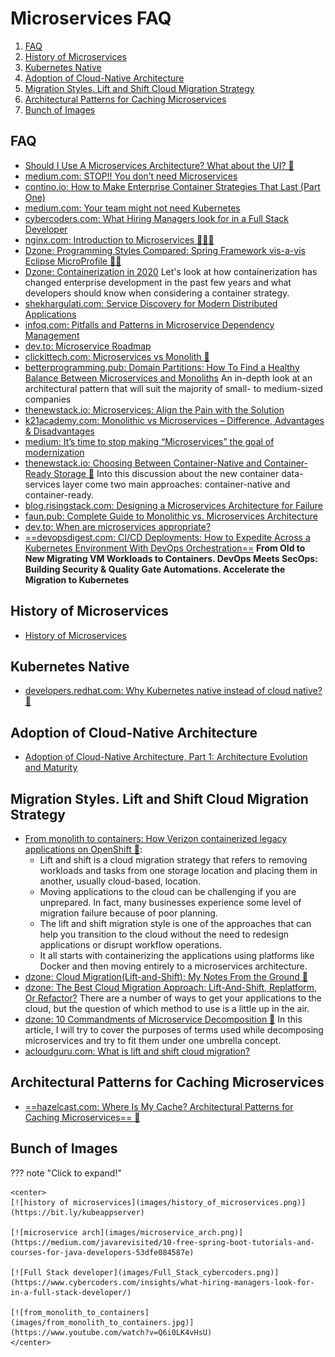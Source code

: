 # Microservices FAQ

1. [FAQ](#faq)
2. [History of Microservices](#history-of-microservices)
3. [Kubernetes Native](#kubernetes-native)
4. [Adoption of Cloud-Native Architecture](#adoption-of-cloud-native-architecture)
5. [Migration Styles. Lift and Shift Cloud Migration Strategy](#migration-styles-lift-and-shift-cloud-migration-strategy)
6. [Architectural Patterns for Caching Microservices](#architectural-patterns-for-caching-microservices)
7. [Bunch of Images](#bunch-of-images)
  
## FAQ

- [Should I Use A Microservices Architecture? What about the UI? 🌟](https://www.jamesmichaelhickey.com/microservices-architecture/)
- [medium.com: STOP!! You don’t need Microservices](https://medium.com/@ebin/stop-you-dont-need-microservices-dc732d70b3e0)
- [contino.io: How to Make Enterprise Container Strategies That Last (Part One)](https://www.contino.io/insights/how-to-make-enterprise-container-strategies-that-last-part-one)
- [medium.com: Your team might not need Kubernetes](https://medium.com/faun/your-team-might-not-need-kubernetes-57240e8d554a)
- [cybercoders.com: What Hiring Managers look for in a Full Stack Developer](https://www.cybercoders.com/insights/what-hiring-managers-look-for-in-a-full-stack-developer/)
- [nginx.com: Introduction to Microservices 🌟🌟🌟](https://www.nginx.com/blog/introduction-to-microservices/)
- [Dzone: Programming Styles Compared: Spring Framework vis-a-vis Eclipse MicroProfile 🌟🌟](https://dzone.com/articles/programming-styles-spring-boot-vis-a-vis-with-ecli)
- [Dzone: Containerization in 2020](https://dzone.com/articles/containerization-in-2020) Let's look at how containerization has changed enterprise development in the past few years and what developers should know when considering a container strategy.
- [shekhargulati.com: Service Discovery for Modern Distributed Applications](https://shekhargulati.com/2018/08/01/week-1-service-discovery-for-modern-distributed-applications/)
- [infoq.com: Pitfalls and Patterns in Microservice Dependency Management](https://www.infoq.com/articles/pitfalls-patterns-microservice-dependency-management/)
- [dev.to: Microservice Roadmap](https://dev.to/majidqafouri/microservice-roadmap-4mci)
- [clickittech.com: Microservices vs Monolith 🌟](https://www.clickittech.com/devops/microservices-vs-monolith/)
- [betterprogramming.pub: Domain Partitions: How To Find a Healthy Balance Between Microservices and Monoliths](https://betterprogramming.pub/domain-partitions-how-to-find-a-healthy-balance-between-microservices-and-monoliths-2cd74206559) An in-depth look at an architectural pattern that will suit the majority of small- to medium-sized companies
- [thenewstack.io: Microservices: Align the Pain with the Solution](https://thenewstack.io/microservices-align-the-pain-with-the-solution/)
- [k21academy.com: Monolithic vs Microservices – Difference, Advantages & Disadvantages](https://k21academy.com/docker-kubernetes/monolithic-vs-microservices/)
- [medium: It’s time to stop making “Microservices” the goal of modernization](https://medium.com/ibm-garage/its-time-to-stop-making-microservices-the-goal-of-modernization-71758b400287)
- [thenewstack.io: Choosing Between Container-Native and Container-Ready Storage 🌟](https://thenewstack.io/choosing-between-container-native-and-container-ready-storage/) Into this discussion about the new container data-services layer come two main approaches: container-native and container-ready.
- [blog.risingstack.com: Designing a Microservices Architecture for Failure](https://blog.risingstack.com/designing-microservices-architecture-for-failure/)
- [faun.pub: Complete Guide to Monolithic vs. Microservices Architecture](https://faun.pub/complete-guide-to-monolithic-vs-microservices-architecture-fe1858c2cfef?gi=e90ac9ae47ab)
- [dev.to: When are microservices appropriate?](https://dev.to/tngeene/when-are-microservices-appropriate-g2n)
- [==devopsdigest.com: CI/CD Deployments: How to Expedite Across a Kubernetes Environment With DevOps Orchestration==](https://www.devopsdigest.com/cicd-deployments-how-to-expedite-across-a-kubernetes-environment-with-devops-orchestration) **From Old to New Migrating VM Workloads to Containers. DevOps Meets SecOps: Building Security & Quality Gate Automations. Accelerate the Migration to Kubernetes**

## History of Microservices

- [History of Microservices](https://bit.ly/kubeappserver)

## Kubernetes Native

- [developers.redhat.com: Why Kubernetes native instead of cloud native? 🌟](https://developers.redhat.com/blog/2020/04/08/why-kubernetes-native-instead-of-cloud-native/)

## Adoption of Cloud-Native Architecture

- [Adoption of Cloud-Native Architecture, Part 1: Architecture Evolution and Maturity](https://www.infoq.com/articles/cloud-native-architecture-adoption-part1/)

## Migration Styles. Lift and Shift Cloud Migration Strategy

- [From monolith to containers: How Verizon containerized legacy applications on OpenShift 🌟](https://www.youtube.com/watch?v=Q6i0LK4vHsU):
    - Lift and shift is a cloud migration strategy that refers to removing workloads and tasks from one storage location and placing them in another, usually cloud-based, location.
    - Moving applications to the cloud can be challenging if you are unprepared. In fact, many businesses experience some level of migration failure because of poor planning.
    - The lift and shift migration style is one of the approaches that can help you transition to the cloud without the need to redesign applications or disrupt workflow operations.
    - It all starts with containerizing the applications using platforms like Docker and then moving entirely to a microservices architecture.
- [dzone: Cloud Migration(Lift-and-Shift): My Notes From the Ground 🌟](https://dzone.com/articles/lift-and-shift-my-experience-on-the-ground)
- [dzone: The Best Cloud Migration Approach: Lift-And-Shift, Replatform, Or Refactor?](https://dzone.com/articles/the-best-cloud-migration-approach-lift-and-shift-r) There are a number of ways to get your applications to the cloud, but the question of which method to use is a little up in the air.
- [dzone: 10 Commandments of Microservice Decomposition 🌟](https://dzone.com/articles/10-commandments-on-microservice-decomposition) In this article, I will try to cover the purposes of terms used while decomposing microservices and try to fit them under one umbrella concept.
- [acloudguru.com: What is lift and shift cloud migration?](https://acloudguru.com/blog/business/what-is-lift-and-shift-cloud-migration)

## Architectural Patterns for Caching Microservices

- [==hazelcast.com: Where Is My Cache? Architectural Patterns for Caching Microservices== 🌟](https://hazelcast.com/blog/architectural-patterns-for-caching-microservices/)

## Bunch of Images

??? note "Click to expand!"

	<center>
	[![history of microservices](images/history_of_microservices.png)](https://bit.ly/kubeappserver)

	[![microservice arch](images/microservice_arch.png)](https://medium.com/javarevisited/10-free-spring-boot-tutorials-and-courses-for-java-developers-53dfe084587e)

	[![Full Stack developer](images/Full_Stack_cybercoders.png)](https://www.cybercoders.com/insights/what-hiring-managers-look-for-in-a-full-stack-developer/)

	[![from_monolith_to_containers](images/from_monolith_to_containers.jpg)](https://www.youtube.com/watch?v=Q6i0LK4vHsU)
	</center>
